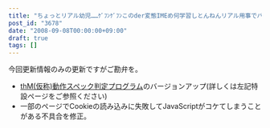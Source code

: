 ```yaml
---
title: "ちょっとリアル幼児……ｹﾞﾌﾝｹﾞﾌﾝこのder変態IMEめ何学習しとんねんリアル用事でバタバタ中なので"
post_id: "3678"
date: "2008-09-08T00:00:00+09:00"
draft: true
tags: []
---
```



今回更新情報のみの更新ですがご勘弁を。

  * [thM(仮称)動作スペック判定プログラム](https://danmaq.com/3676)のバージョンアップ(詳しくは左記特設ページをご参照ください)
  * 一部のページでCookieの読み込みに失敗してJavaScriptがコケてしまうことがある不具合を修正。
